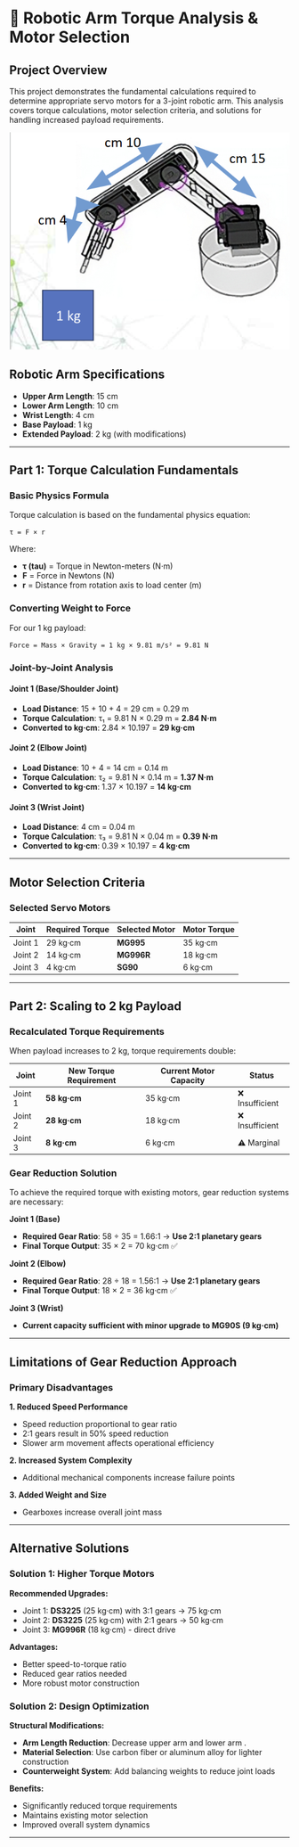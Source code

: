 # 🦾 Robotic Arm Torque Analysis & Motor Selection

## Project Overview

This project demonstrates the fundamental calculations required to determine appropriate servo motors for a 3-joint robotic arm. This analysis covers torque calculations, motor selection criteria, and solutions for handling increased payload requirements.

![photo](robot-arm.png)

## Robotic Arm Specifications

- **Upper Arm Length**: 15 cm
- **Lower Arm Length**: 10 cm
- **Wrist Length**: 4 cm
- **Base Payload**: 1 kg
- **Extended Payload**: 2 kg (with modifications)

---

## Part 1: Torque Calculation Fundamentals

### Basic Physics Formula

Torque calculation is based on the fundamental physics equation:

```
τ = F × r
```

Where:
- **τ (tau)** = Torque in Newton-meters (N·m)
- **F** = Force in Newtons (N) 
- **r** = Distance from rotation axis to load center (m)

### Converting Weight to Force

For our 1 kg payload:
```
Force = Mass × Gravity = 1 kg × 9.81 m/s² = 9.81 N
```

### Joint-by-Joint Analysis

#### Joint 1 (Base/Shoulder Joint)
- **Load Distance**: 15 + 10 + 4 = 29 cm = 0.29 m
- **Torque Calculation**: τ₁ = 9.81 N × 0.29 m = **2.84 N·m**
- **Converted to kg·cm**: 2.84 × 10.197 = **29 kg·cm**

#### Joint 2 (Elbow Joint)
- **Load Distance**: 10 + 4 = 14 cm = 0.14 m  
- **Torque Calculation**: τ₂ = 9.81 N × 0.14 m = **1.37 N·m**
- **Converted to kg·cm**: 1.37 × 10.197 = **14 kg·cm**

#### Joint 3 (Wrist Joint)
- **Load Distance**: 4 cm = 0.04 m
- **Torque Calculation**: τ₃ = 9.81 N × 0.04 m = **0.39 N·m** 
- **Converted to kg·cm**: 0.39 × 10.197 = **4 kg·cm**

---

## Motor Selection Criteria

### Selected Servo Motors

| Joint | Required Torque | Selected Motor | Motor Torque |
|-------|----------------|----------------|--------------|
| Joint 1 | 29 kg·cm | **MG995** | 35 kg·cm | 
| Joint 2 | 14 kg·cm | **MG996R** | 18 kg·cm | 
| Joint 3 | 4 kg·cm | **SG90** | 6 kg·cm |

---

## Part 2: Scaling to 2 kg Payload

### Recalculated Torque Requirements

When payload increases to 2 kg, torque requirements double:

| Joint | New Torque Requirement | Current Motor Capacity | Status |
|-------|----------------------|----------------------|---------|
| Joint 1 | **58 kg·cm** | 35 kg·cm | ❌ Insufficient |
| Joint 2 | **28 kg·cm** | 18 kg·cm | ❌ Insufficient |
| Joint 3 | **8 kg·cm** | 6 kg·cm | ⚠️ Marginal |

### Gear Reduction Solution

To achieve the required torque with existing motors, gear reduction systems are necessary:

**Joint 1 (Base)**
- **Required Gear Ratio**: 58 ÷ 35 = 1.66:1 → **Use 2:1 planetary gears**
- **Final Torque Output**: 35 × 2 = 70 kg·cm ✅

**Joint 2 (Elbow)** 
- **Required Gear Ratio**: 28 ÷ 18 = 1.56:1 → **Use 2:1 planetary gears**
- **Final Torque Output**: 18 × 2 = 36 kg·cm ✅

**Joint 3 (Wrist)**
- **Current capacity sufficient with minor upgrade to MG90S (9 kg·cm)**

---

## Limitations of Gear Reduction Approach

### Primary Disadvantages

**1. Reduced Speed Performance**
- Speed reduction proportional to gear ratio
- 2:1 gears result in 50% speed reduction
- Slower arm movement affects operational efficiency

**2. Increased System Complexity**
- Additional mechanical components increase failure points

**3. Added Weight and Size**
- Gearboxes increase overall joint mass

---

## Alternative Solutions

### Solution 1: Higher Torque Motors

**Recommended Upgrades:**
- Joint 1: **DS3225** (25 kg·cm) with 3:1 gears → 75 kg·cm
- Joint 2: **DS3225** (25 kg·cm) with 2:1 gears → 50 kg·cm  
- Joint 3: **MG996R** (18 kg·cm) - direct drive

**Advantages:**
- Better speed-to-torque ratio
- Reduced gear ratios needed
- More robust motor construction

### Solution 2: Design Optimization

**Structural Modifications:**
- **Arm Length Reduction**: Decrease upper arm and lower arm .
- **Material Selection**: Use carbon fiber or aluminum alloy for lighter construction
- **Counterweight System**: Add balancing weights to reduce joint loads

**Benefits:**
- Significantly reduced torque requirements
- Maintains existing motor selection
- Improved overall system dynamics

---
